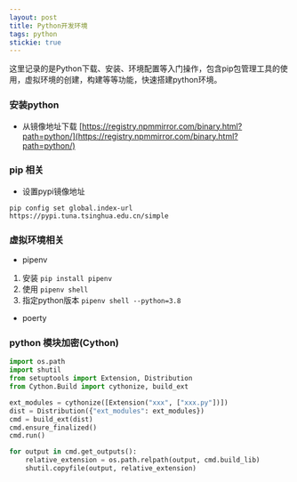 ```yaml
---
layout: post
title: Python开发环境
tags: python
stickie: true
---
```



这里记录的是Python下载、安装、环境配置等入门操作，包含pip包管理工具的使用，虚拟环境的创建，构建等等功能，快速搭建python环境。



### 安装python

* 从镜像地址下载 [https://registry.npmmirror.com/binary.html?path=python/](https://registry.npmmirror.com/binary.html?path=python/)


### pip 相关

* 设置pypi镜像地址

`pip config set global.index-url https://pypi.tuna.tsinghua.edu.cn/simple`

### 虚拟环境相关

* pipenv
1. 安装 `pip install pipenv`
2. 使用 `pipenv shell`
3. 指定python版本 `pipenv shell --python=3.8`

* poerty


### python 模块加密(Cython)
```python
import os.path
import shutil
from setuptools import Extension, Distribution
from Cython.Build import cythonize, build_ext

ext_modules = cythonize([Extension("xxx", ["xxx.py"])])
dist = Distribution({"ext_modules": ext_modules})
cmd = build_ext(dist)
cmd.ensure_finalized()
cmd.run()

for output in cmd.get_outputs():
	relative_extension = os.path.relpath(output, cmd.build_lib)
	shutil.copyfile(output, relative_extension)

```